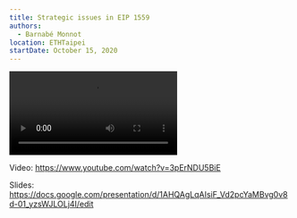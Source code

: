 ```yaml
---
title: Strategic issues in EIP 1559
authors:
  - Barnabé Monnot
location: ETHTaipei
startDate: October 15, 2020
---
```


<video src="https://www.youtube.com/watch?v=3pErNDU5BiE"></video>

Video: <https://www.youtube.com/watch?v=3pErNDU5BiE>

Slides: <https://docs.google.com/presentation/d/1AHQAgLqAIsiF_Vd2pcYaMBvg0v8d-01_yzsWJLOLj4I/edit>
